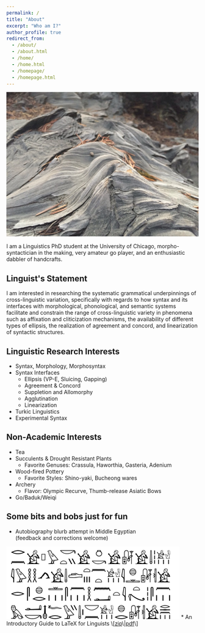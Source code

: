 ```yaml
---
permalink: /
title: "About"
excerpt: "Who am I?"
author_profile: true
redirect_from: 
  - /about/
  - /about.html
  - /home/
  - /home.html
  - /homepage/
  - /homepage.html
---
```


<img src="/images/redwood.JPG" alt="burnt redwood trunk" width="750"/>

I am a Linguistics PhD student at the University of Chicago, morpho-syntactician in the making, very amateur go player, and an enthusiastic dabbler of handcrafts.

## Linguist's Statement
I am interested in researching the systematic grammatical underpinnings of cross-linguistic variation, specifically with regards to how syntax and its interfaces with morphological, phonological, and semantic systems facilitate and constrain the range of cross-linguistic variety in phenomena such as affixation and cliticization mechanisms, the availability of different types of ellipsis, the realization of agreement and concord, and linearization of syntactic structures.

## Linguistic Research Interests 
* Syntax, Morphology, Morphosyntax
* Syntax Interfaces
	* Ellipsis (VP-E, Sluicing, Gapping)
	* Agreement & Concord
	* Suppletion and Allomorphy
	* Agglutination
	* Linearization
* Turkic Linguistics
* Experimental Syntax

## Non-Academic Interests
* Tea
* Succulents & Drought Resistant Plants
	* Favorite Genuses: Crassula, Haworthia, Gasteria, Adenium
* Wood-fired Pottery
	* Favorite Styles: Shino-yaki, Bucheong wares
* Archery
	* Flavor: Olympic Recurve, Thumb-release Asiatic Bows
* Go/Baduk/Weiqi


## Some bits and bobs just for fun
* Autobiography blurb attempt in Middle Egyptian\
(feedback and corrections welcome)
<img src="/images/hieroglyph_autobiography.PNG" alt="short bio in Middle Egyptian"/>
* An Introductory Guide to LaTeX for Linguists \[<a href="/files/LaTeX_for_Linguists_20211123.zip">zip</a>\|<a href="/files/LaTeX_for_Linguists_20211123.pdf">pdf</a>\]